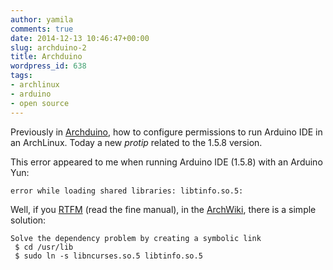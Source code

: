 ```yaml
---
author: yamila
comments: true
date: 2014-12-13 10:46:47+00:00
slug: archduino-2
title: Archduino
wordpress_id: 638
tags:
- archlinux
- arduino
- open source
---
```


Previously in [Archduino](http://moduslaborandi.net/archduino), how to configure permissions to run Arduino IDE in an ArchLinux. Today a new _protip_ related to the 1.5.8 version.
<!-- more -->

This error appeared to me when running Arduino IDE (1.5.8) with an Arduino Yun:




    error while loading shared libraries: libtinfo.so.5:




Well, if you [RTFM]() (read the fine manual), in the [ArchWiki](https://wiki.archlinux.org/index.php/arduino), there is a simple solution:




    Solve the dependency problem by creating a symbolic link
     $ cd /usr/lib
     $ sudo ln -s libncurses.so.5 libtinfo.so.5


